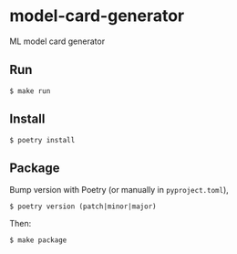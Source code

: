 # model-card-generator
ML model card generator

## Run 
```shell
$ make run
```

## Install
```shell
$ poetry install
```

## Package
Bump version with Poetry (or manually in `pyproject.toml`), 
```shell
$ poetry version (patch|minor|major)
```

Then:
```shell
$ make package
```
